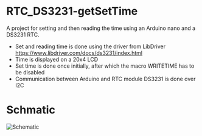 # RTC_DS3231-getSetTime

A project for setting and then reading the time using an Arduino nano and a DS3231 RTC.
- Set and reading time is done using the driver from LibDriver https://www.libdriver.com/docs/ds3231/index.html
- Time is displayed on a 20x4 LCD
- Set time is done once initially, after which the macro WRITETIME has to be disabled
- Communication between Arduino and RTC module DS3231 is done over I2C

# Schmatic

![Schematic](https://user-images.githubusercontent.com/75970114/200906954-67fbd0dd-4b38-4d2f-b043-a4fb75800857.png)
